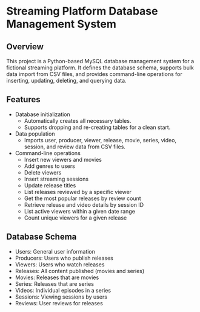 # Streaming Platform Database Management System

## Overview

This project is a Python-based MySQL database management system for a fictional streaming platform. It defines the database schema, supports bulk data import from CSV files, and provides command-line operations for inserting, updating, deleting, and querying data.

## Features

* Database initialization
  * Automatically creates all necessary tables.
  * Supports dropping and re-creating tables for a clean start.
* Data population
  * Imports user, producer, viewer, release, movie, series, video, session, and review data from CSV files.
* Command-line operations
  * Insert new viewers and movies
  * Add genres to users
  * Delete viewers
  * Insert streaming sessions
  * Update release titles
  * List releases reviewed by a specific viewer
  * Get the most popular releases by review count
  * Retrieve release and video details by session ID
  * List active viewers within a given date range
  * Count unique viewers for a given release

 ## Database Schema

* Users: General user information
* Producers: Users who publish releases
* Viewers: Users who watch releases
* Releases: All content published (movies and series)
* Movies: Releases that are movies
* Series: Releases that are series
* Videos: Individual episodes in a series
* Sessions: Viewing sessions by users
* Reviews: User reviews for releases
 
